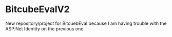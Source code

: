 # BitcubeEvalV2
 New repository/project for BitcuebEval because I am having trouble with the ASP.Net Identity on the previous one
